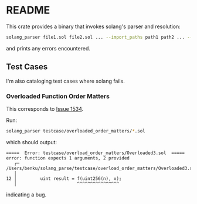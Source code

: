 # README

This crate provides a binary that invokes solang's parser and resolution:

```bash
solang_parser file1.sol file2.sol ... --import_paths path1 path2 ... --import_maps map1 map2 ...
```

and prints any errors encountered.


## Test Cases
I'm also cataloging test cases where solang fails.

### Overloaded Function Order Matters

This corresponds to [Issue 1534](https://github.com/hyperledger/solang/issues/1534).

Run:

```bash
solang_parser testcase/overloaded_order_matters/*.sol
```

which should output:

```
=====  Error: testcase/overload_order_matters/Overloaded3.sol  =====
error: function expects 1 arguments, 2 provided
   ┌─ /Users/benku/solang_parse/testcase/overload_order_matters/Overloaded3.sol:12:23
   │
12 │         uint result = f(uint256(n), x);
   │                       ^^^^^^^^^^^^^^^^
```

indicating a bug.